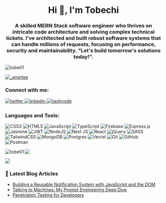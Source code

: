 <h1 align="center">Hi 👋, I'm Tobechi</h1>
<h3 align="center">A skilled MERN Stack software engineer who thrives on intricate code architecture and solving complex technical tickets. I've architected and built robust software systems that can handle millions of requests, focusing on performance, security and maintainability. "Let's build tomorrow's solutions today!".</h3>

<p align="left"> <img src="https://komarev.com/ghpvc/?username=tobe01&label=Profile%20views&color=0e75b6&style=flat" alt="tobe01" /> </p>

<p align="left"> <a href="https://twitter.com/_engrtee" target="blank"><img src="https://img.shields.io/twitter/follow/_engrtee?logo=twitter&style=for-the-badge" alt="_engrtee" /></a> </p>


<h3 align="left">Connect with me:</h3>
<a href="https://twitter.com/_engrtee" target="_blank">
<img src=https://img.shields.io/badge/twitter-%2300acee.svg?&style=for-the-badge&logo=twitter&logoColor=white alt=twitter style="margin-bottom: 5px;" />
</a>
<a href="https://linkedin.com/in/tobechiduru" target="_blank">
<img src=https://img.shields.io/badge/linkedin-%231E77B5.svg?&style=for-the-badge&logo=linkedin&logoColor=white alt=linkedin style="margin-bottom: 5px;" />
</a>
<a href="https://hashnode.com/@tobechiduru" target="_blank">
<img src=https://img.shields.io/badge/hashnode-%232962FF.svg?&style=for-the-badge&logo=hashnode&logoColor=white alt=hashnode style="margin-bottom: 5px;" />
</a>  
  
<br/>  

<h3 align="left">Languages and Tools:</h3>

![CSS3](https://img.shields.io/badge/css3-%231572B6.svg?style=for-the-badge&logo=css3&logoColor=white) ![HTML5](https://img.shields.io/badge/html5-%23E34F26.svg?style=for-the-badge&logo=html5&logoColor=white) ![JavaScript](https://img.shields.io/badge/javascript-%23323330.svg?style=for-the-badge&logo=javascript&logoColor=%23F7DF1E) ![TypeScript](https://img.shields.io/badge/typescript-%23007ACC.svg?style=for-the-badge&logo=typescript&logoColor=white) ![Firebase](https://img.shields.io/badge/firebase-%23039BE5.svg?style=for-the-badge&logo=firebase) ![Express.js](https://img.shields.io/badge/express.js-%23404d59.svg?style=for-the-badge&logo=express&logoColor=%2361DAFB) ![Jasmine](https://img.shields.io/badge/jasmine-%238A4182.svg?style=for-the-badge&logo=jasmine&logoColor=white) ![JWT](https://img.shields.io/badge/JWT-black?style=for-the-badge&logo=JSON%20web%20tokens) ![NodeJS](https://img.shields.io/badge/node.js-6DA55F?style=for-the-badge&logo=node.js&logoColor=white) ![Next JS](https://img.shields.io/badge/Next-black?style=for-the-badge&logo=next.js&logoColor=white) ![React](https://img.shields.io/badge/react-%2320232a.svg?style=for-the-badge&logo=react&logoColor=%2361DAFB) ![jQuery](https://img.shields.io/badge/jquery-%230769AD.svg?style=for-the-badge&logo=jquery&logoColor=white) ![SASS](https://img.shields.io/badge/SASS-hotpink.svg?style=for-the-badge&logo=SASS&logoColor=white) ![TailwindCSS](https://img.shields.io/badge/tailwindcss-%2338B2AC.svg?style=for-the-badge&logo=tailwind-css&logoColor=white) ![MongoDB](https://img.shields.io/badge/MongoDB-%234ea94b.svg?style=for-the-badge&logo=mongodb&logoColor=white) ![Postgres](https://img.shields.io/badge/postgres-%23316192.svg?style=for-the-badge&logo=postgresql&logoColor=white) ![Vercel](https://img.shields.io/badge/vercel-%23000000.svg?style=for-the-badge&logo=vercel&logoColor=white) ![Git](https://img.shields.io/badge/git-%23F05033.svg?style=for-the-badge&logo=git&logoColor=white) ![GitHub](https://img.shields.io/badge/github-%23121011.svg?style=for-the-badge&logo=github&logoColor=white) ![Postman](https://img.shields.io/badge/Postman-FF6C37?style=for-the-badge&logo=postman&logoColor=white)

<p><img align="left" src="https://github-readme-stats.vercel.app/api/top-langs/?username=tobe01&theme=dark&hide_border=false&include_all_commits=false&count_private=false&layout=compact" alt="tobe01" /></p>

![](https://github-readme-stats.vercel.app/api?username=tobe01&theme=dark&hide_border=false&include_all_commits=false&count_private=false)<br/>

![](https://nirzak-streak-stats.vercel.app/?user=tobe01&theme=dark&hide_border=false)<br/>


### 📕 Latest Blog Articles

- [Building a Reusable Notification System with JavaScript and the DOM](https://tobechiduru.hashnode.dev/building-a-reusable-notification-system-with-javascript-and-the-dom)
- [Talking to Machines: My Prompt Engineering Deep Dive](https://tobechiduru.hashnode.dev/talking-to-machines-my-prompt-engineering-deep-dive)
- [Penetration Testing for Developers](https://tobechiduru.hashnode.dev/what-is-penetration-testing-simple-explanation-for-developers)

<!-- # Blog posts -->
<!-- BLOG-POST-LIST:START -->
<!-- BLOG-POST-LIST:END -->
